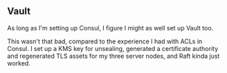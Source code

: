 ## Vault

As long as I'm setting up Consul, I figure I might as well set up Vault too.

This wasn't that bad, compared to the experience I had with ACLs in Consul. I set up a KMS key for unsealing, generated a certificate authority and regenerated TLS assets for my three server nodes, and Raft kinda just worked.

